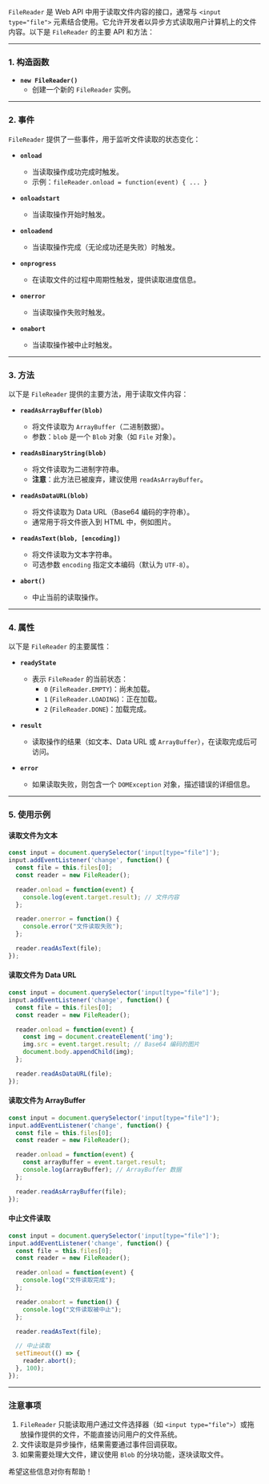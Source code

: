 `FileReader` 是 Web API 中用于读取文件内容的接口，通常与 `<input type="file">` 元素结合使用。它允许开发者以异步方式读取用户计算机上的文件内容。以下是 `FileReader` 的主要 API 和方法：

---

### **1. 构造函数**
- **`new FileReader()`**
  - 创建一个新的 `FileReader` 实例。

---

### **2. 事件**
`FileReader` 提供了一些事件，用于监听文件读取的状态变化：

- **`onload`**
  - 当读取操作成功完成时触发。
  - 示例：`fileReader.onload = function(event) { ... }`

- **`onloadstart`**
  - 当读取操作开始时触发。

- **`onloadend`**
  - 当读取操作完成（无论成功还是失败）时触发。

- **`onprogress`**
  - 在读取文件的过程中周期性触发，提供读取进度信息。

- **`onerror`**
  - 当读取操作失败时触发。

- **`onabort`**
  - 当读取操作被中止时触发。

---

### **3. 方法**
以下是 `FileReader` 提供的主要方法，用于读取文件内容：

- **`readAsArrayBuffer(blob)`**
  - 将文件读取为 `ArrayBuffer`（二进制数据）。
  - 参数：`blob` 是一个 `Blob` 对象（如 `File` 对象）。

- **`readAsBinaryString(blob)`**
  - 将文件读取为二进制字符串。
  - **注意**：此方法已被废弃，建议使用 `readAsArrayBuffer`。

- **`readAsDataURL(blob)`**
  - 将文件读取为 Data URL（Base64 编码的字符串）。
  - 通常用于将文件嵌入到 HTML 中，例如图片。

- **`readAsText(blob, [encoding])`**
  - 将文件读取为文本字符串。
  - 可选参数 `encoding` 指定文本编码（默认为 `UTF-8`）。

- **`abort()`**
  - 中止当前的读取操作。

---

### **4. 属性**
以下是 `FileReader` 的主要属性：

- **`readyState`**
  - 表示 `FileReader` 的当前状态：
    - `0` (`FileReader.EMPTY`)：尚未加载。
    - `1` (`FileReader.LOADING`)：正在加载。
    - `2` (`FileReader.DONE`)：加载完成。

- **`result`**
  - 读取操作的结果（如文本、Data URL 或 `ArrayBuffer`），在读取完成后可访问。

- **`error`**
  - 如果读取失败，则包含一个 `DOMException` 对象，描述错误的详细信息。

---

### **5. 使用示例**

#### **读取文件为文本**
```javascript
const input = document.querySelector('input[type="file"]');
input.addEventListener('change', function() {
  const file = this.files[0];
  const reader = new FileReader();

  reader.onload = function(event) {
    console.log(event.target.result); // 文件内容
  };

  reader.onerror = function() {
    console.error("文件读取失败");
  };

  reader.readAsText(file);
});
```

#### **读取文件为 Data URL**
```javascript
const input = document.querySelector('input[type="file"]');
input.addEventListener('change', function() {
  const file = this.files[0];
  const reader = new FileReader();

  reader.onload = function(event) {
    const img = document.createElement('img');
    img.src = event.target.result; // Base64 编码的图片
    document.body.appendChild(img);
  };

  reader.readAsDataURL(file);
});
```

#### **读取文件为 ArrayBuffer**
```javascript
const input = document.querySelector('input[type="file"]');
input.addEventListener('change', function() {
  const file = this.files[0];
  const reader = new FileReader();

  reader.onload = function(event) {
    const arrayBuffer = event.target.result;
    console.log(arrayBuffer); // ArrayBuffer 数据
  };

  reader.readAsArrayBuffer(file);
});
```

#### **中止文件读取**
```javascript
const input = document.querySelector('input[type="file"]');
input.addEventListener('change', function() {
  const file = this.files[0];
  const reader = new FileReader();

  reader.onload = function(event) {
    console.log("文件读取完成");
  };

  reader.onabort = function() {
    console.log("文件读取被中止");
  };

  reader.readAsText(file);

  // 中止读取
  setTimeout(() => {
    reader.abort();
  }, 100);
});
```

---

### **注意事项**
1. `FileReader` 只能读取用户通过文件选择器（如 `<input type="file">`）或拖放操作提供的文件，不能直接访问用户的文件系统。
2. 文件读取是异步操作，结果需要通过事件回调获取。
3. 如果需要处理大文件，建议使用 `Blob` 的分块功能，逐块读取文件。

希望这些信息对你有帮助！
